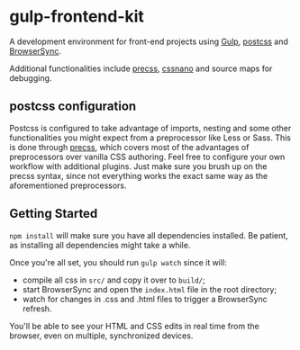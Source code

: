 # gulp-frontend-kit
A development environment for front-end projects using [Gulp](gulpjs.com), [postcss](http://postcss.org/) and [BrowserSync](https://www.browsersync.io/).

Additional functionalities include [precss](https://jonathantneal.github.io/precss/), [cssnano](http://cssnano.co/) and source maps for debugging.

## postcss configuration
Postcss is configured to take advantage of imports, nesting and some other functionalities you might expect from a preprocessor like Less or Sass. This is done through [precss](https://jonathantneal.github.io/precss/), which covers most of the advantages of preprocessors over vanilla CSS authoring. Feel free to configure your own workflow with additional plugins. Just make sure you brush up on the precss syntax, since not everything works the exact same way as the aforementioned preprocessors.

## Getting Started
`npm install` will make sure you have all dependencies installed.
Be patient, as installing all dependencies might take a while.

Once you're all set, you should run `gulp watch` since it will:
* compile all css in `src/` and copy it over to `build/`;
* start BrowserSync and open the `index.html` file in the root directory;
* watch for changes in .css and .html files to trigger a BrowserSync refresh.

You'll be able to see your HTML and CSS edits in real time from the browser, even on multiple, synchronized devices.
